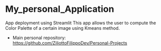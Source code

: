 # My_personal_Application
App deployment using Streamlit
This app allows the user to compute the Color Palette of a certain image using Kmeans method.
- Main personal repository: https://github.com/ZiliottoFilippoDev/Personal-Projects

